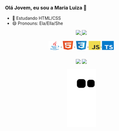 ### Olá Jovem, eu sou a Maria Luiza 👋

- 🌱 Estudando HTML/CSS 
- 😄 Pronouns: Ela/Ella/She
<div align="center">
  <a href="https://github.com/MariaLuizaDMoura">
  <img height="140em" src="https://github-readme-stats.vercel.app/api?username=MariaLuizaDMoura&show_icons=true&theme=synthwave&include_all_commits=true&count_private=true"/>
  <img height="140em" src="https://github-readme-stats.vercel.app/api/top-langs/?username=MariaLuizaDMoura&layout=compact&langs_count=7&theme=synthwave"/>
</div>
  
<div align="center">
<div style="display: inline_block"><br>
  <img align="center" alt="Malu-Java" height="30" width="40" src="https://raw.githubusercontent.com/devicons/devicon/master/icons/java/java-original.svg">
  <img align="center" alt="Malu-HTML" height="30" width="40" src="https://raw.githubusercontent.com/devicons/devicon/master/icons/html5/html5-original.svg">
  <img align="center" alt="Malu-CSS" height="30" width="40" src="https://raw.githubusercontent.com/devicons/devicon/master/icons/css3/css3-original.svg">
  <img align="center" alt="Malu-JavaScript" height="30" width="40" src="https://raw.githubusercontent.com/devicons/devicon/master/icons/javascript/javascript-original.svg">
  <img align="center" alt="Malu-TypeScript" height="30" width="40" src="https://raw.githubusercontent.com/devicons/devicon/master/icons/typescript/typescript-original.svg">
</div>
  </div> 
  
  
##
<div align="center"> 

  <a href = "mailto:malumoura10@gmail.com"><img src="https://img.shields.io/badge/-Gmail-%23333?style=for-the-badge&logo=gmail&logoColor=white" target="_blank"></a>
  <a href="https://www.linkedin.com/in/maria-luiza-moura-638906116/" target="_blank"><img src="https://img.shields.io/badge/-LinkedIn-%230077B5?style=for-the-badge&logo=linkedin&logoColor=white" target="_blank"></a> 
 
 
  ![Snake animation](https://github.com/MariaLuizaDMoura/MariaLuizaDMoura/blob/output/github-contribution-grid-snake.svg) 
</div>
 
